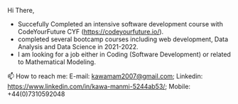 
Hi There,

- Succefully Completed an intensive  software development course with CodeYourFuture CYF (https://codeyourfuture.io/).
- completed several bootcamp courses including web development, Data Analysis and Data Science in 2021-2022.
- I am looking for a job either in Coding (Software Development) or related to Mathematical Modeling.

📫 How to reach me: E-mail: kawamam2007@gmail.com;  Linkedin: https://www.linkedin.com/in/kawa-manmi-5244ab53/;  Mobile: +44(0)7310592048
